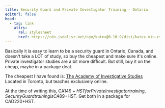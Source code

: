 ```yaml
---
title: Security Guard and Private Investigator Training - Ontario
editUrl: false
head:
  - tag: link
    attrs:
      rel: stylesheet
      href: https://cdn.jsdelivr.net/npm/katex@0.16.9/dist/katex.min.css
---
```


Basically it is easy to learn to be a security guard in Ontario, Canada, and doesn't take a LOT of study, so buy the cheapest and make sure it's online. Private investigator studies are a bit more difficult. But still, buy it on the cheap, maybe in a package deal.

The cheapest I have found is: [The Academy of Investigative Studies](https://www.investigatortraining.ca/) Located in Toronto, but teaches exclusively online.

At the time of writing this, CA$149+HST for Private Investigator training, Security Guard training is CA$89+HST. Get both in a package for CAD220+HST.
